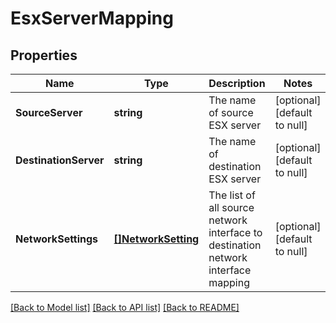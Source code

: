 # EsxServerMapping

## Properties
Name | Type | Description | Notes
------------ | ------------- | ------------- | -------------
**SourceServer** | **string** | The name of source ESX server | [optional] [default to null]
**DestinationServer** | **string** | The name of destination ESX server | [optional] [default to null]
**NetworkSettings** | [**[]NetworkSetting**](NetworkSetting.md) | The list of all source network interface to destination network interface mapping | [optional] [default to null]

[[Back to Model list]](../README.md#documentation-for-models) [[Back to API list]](../README.md#documentation-for-api-endpoints) [[Back to README]](../README.md)

